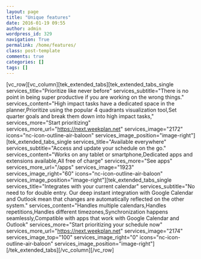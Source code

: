 ```yaml
---
layout: page
title: "Unique features"
date: 2016-01-19 09:55
author: admin
wordpress_id: 329
navigation: True
permalink: /home/features/
class: post-template
comments: true
categories: []
tags: []
---
```

[vc_row][vc_column][tek_extended_tabs][tek_extended_tabs_single services_title="Prioritize like never before" services_subtitle="There is no point in being super productive if you are working on the wrong things." services_content="High impact tasks have a dedicated space in the planner,Prioritize using the popular 4 quadrants visualization tool,Set quarter goals and break them down into high impact tasks," services_more="Start prioritizing" services_more_url="https://next.weekplan.net" services_image="2172" icons="nc-icon-outline-air-baloon" services_image_position="image-right"][tek_extended_tabs_single services_title="Available everywhere" services_subtitle="Access and update your schedule on the go." services_content="Works on any tablet or smartphone,Dedicated apps and extensions available,All free of charge" services_more="See apps" services_more_url="/apps" services_image="1923" services_image_right="60" icons="nc-icon-outline-air-baloon" services_image_position="image-right"][tek_extended_tabs_single services_title="Integrates with your current calendar" services_subtitle="No need to for double entry. Our deep instant integration with Google Calendar and Outlook mean that changes are automatically reflected on the other system." services_content="Handles multiple calendars,Handles repetitions,Handles different timezones,Synchronization happens seamlessly,Compatible with apps that work with Google Calendar and Outlook" services_more="Start prioritizing your schedule now" services_more_url="https://next.weekplan.net" services_image="2174" services_image_top="100" services_image_right="0" icons="nc-icon-outline-air-baloon" services_image_position="image-right"][/tek_extended_tabs][/vc_column][/vc_row]
